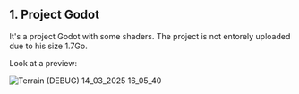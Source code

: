 ## 1. Project Godot


It's a project Godot with some shaders. The project is not entorely uploaded due to his size 1.7Go.

Look at a preview:

![Terrain (DEBUG) 14_03_2025 16_05_40](https://github.com/user-attachments/assets/5ec8ba42-5ad9-4e76-860b-a9f787695501)
